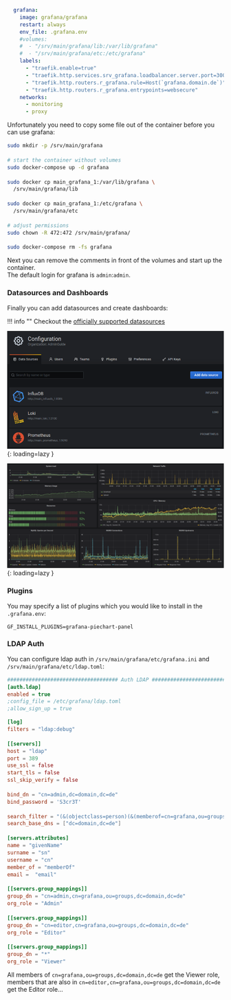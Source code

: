 ```yaml
  grafana:
    image: grafana/grafana
    restart: always
    env_file: .grafana.env
    #volumes:
    #  - "/srv/main/grafana/lib:/var/lib/grafana"
    #  - "/srv/main/grafana/etc:/etc/grafana"
    labels:
      - "traefik.enable=true"
      - "traefik.http.services.srv_grafana.loadbalancer.server.port=3000"
      - "traefik.http.routers.r_grafana.rule=Host(`grafana.domain.de`)"
      - "traefik.http.routers.r_grafana.entrypoints=websecure"
    networks:
      - monitoring
      - proxy
```

Unfortunately you need to copy some file out of the container before you can use grafana:
```bash
sudo mkdir -p /srv/main/grafana

# start the container without volumes
sudo docker-compose up -d grafana

sudo docker cp main_grafana_1:/var/lib/grafana \
  /srv/main/grafana/lib

sudo docker cp main_grafana_1:/etc/grafana \
  /srv/main/grafana/etc

# adjust permissions
sudo chown -R 472:472 /srv/main/grafana/

sudo docker-compose rm -fs grafana
```

Next you can remove the comments in front of the volumes and start up the container.  
The default login for grafana is `admin`:`admin`.

### Datasources and Dashboards
Finally you can add datasources and create dashboards:

!!! info ""
    Checkout the [officially supported datasources](https://grafana.com/docs/grafana/latest/datasources/#supported-data-sources)

![Datasources](../img/services/grafana_datasources.png?raw=true){: loading=lazy }

![Dashboard](../img/services/grafana_dashboard.png?raw=true){: loading=lazy }


### Plugins
You may specify a list of plugins which you would like to install in the `.grafana.env`:
```
GF_INSTALL_PLUGINS=grafana-piechart-panel
```

### LDAP Auth
You can configure ldap auth in `/srv/main/grafana/etc/grafana.ini` and `/srv/main/grafana/etc/ldap.toml`:
```ini
#################################### Auth LDAP ##########################
[auth.ldap]
enabled = true
;config_file = /etc/grafana/ldap.toml
;allow_sign_up = true
```

```toml
[log]
filters = "ldap:debug"

[[servers]]
host = "ldap"
port = 389
use_ssl = false
start_tls = false
ssl_skip_verify = false

bind_dn = "cn=admin,dc=domain,dc=de"
bind_password = 'S3cr3T'

search_filter = "(&(objectclass=person)(&(memberof=cn=grafana,ou=groups,dc=domain,dc=de))(uid=%s))"
search_base_dns = ["dc=domain,dc=de"]

[servers.attributes]
name = "givenName"
surname = "sn"
username = "cn"
member_of = "memberOf"
email =  "email"

[[servers.group_mappings]]
group_dn = "cn=admin,cn=grafana,ou=groups,dc=domain,dc=de"
org_role = "Admin"

[[servers.group_mappings]]
group_dn = "cn=editor,cn=grafana,ou=groups,dc=domain,dc=de"
org_role = "Editor"

[[servers.group_mappings]]
group_dn = "*"
org_role = "Viewer"
```

All members of `cn=grafana,ou=groups,dc=domain,dc=de` get the Viewer role, members that are also in `cn=editor,cn=grafana,ou=groups,dc=domain,dc=de` get the Editor role...
